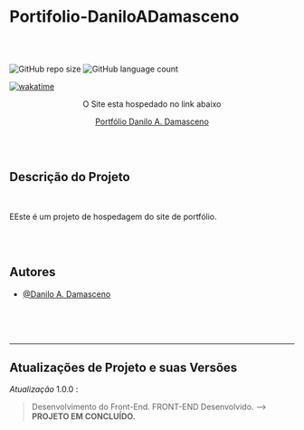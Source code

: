 # Portifolio-DaniloADamasceno

</hr>
</br>
</br>

![GitHub repo size](https://img.shields.io/github/repo-size/DaniloADamasceno/Portifolio-DaniloADamasceno-?style=for-the-badge)
![GitHub language count](https://img.shields.io/github/languages/count/DaniloADamasceno/Portifolio-DaniloADamasceno-?style=for-the-badge)

[![wakatime](https://wakatime.com/badge/github/DaniloADamasceno/Portifolio-DaniloADamasceno-.svg)](https://wakatime.com/badge/github/DaniloADamasceno/Portifolio-DaniloADamasceno-)

<div align="center">

<p> O Site esta hospedado no link abaixo </p>

[Portfólio Danilo A. Damasceno]()

 </div>

</br>
</br>


## Descrição do Projeto

</br>

 EEste é um projeto de hospedagem do site de portfólio.

</br>
</br>

## Autores

- [@Danilo A. Damasceno](https://github.com/DaniloADamasceno/)

</br>
</br>
</br>

________________________________________________________________________________________________________________________________________________________________

## Atualizações de Projeto e suas Versões

*Atualização* 1.0.0 :
> Desenvolvimento do Front-End.
> FRONT-END Desenvolvido.
> --> **PROJETO EM CONCLUÍDO.**
</br>
